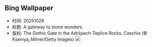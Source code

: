 ## Bing Wallpaper
- 时间: 20251029
- 标题: A gateway to stone wonders
- 版权: The Gothic Gate in the Adršpach-Teplice Rocks, Czechia (© Kseniya_Milner/Getty Images)
![](https://cn.bing.com/th?id=OHR.TepliceRocks_EN-US4098225022_UHD.jpg&rf=LaDigue_UHD.jpg&pid=hp&w=3840&h=2160&rs=1&c=4)

